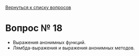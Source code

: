 [Вернуться к списку вопросов](../questions.md)
# Вопрос № 18

* Выражения анонимных функций. 
* Лямбда-выражения и выражения анонимных методов.